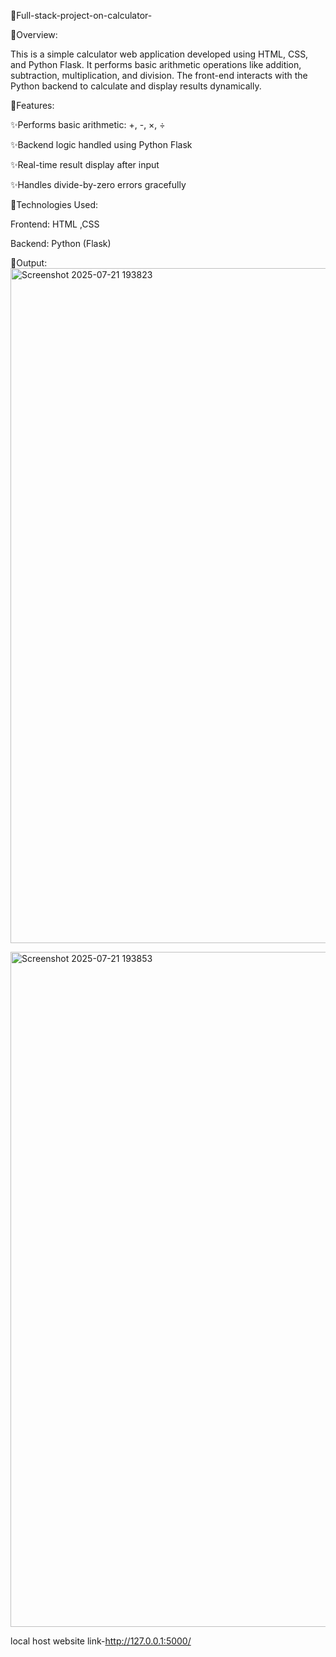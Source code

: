 🔗Full-stack-project-on-calculator-

🔗Overview:

This is a simple  calculator web application developed using HTML, CSS, and Python Flask. It performs basic arithmetic operations like addition, subtraction, multiplication, and division. The front-end interacts with the Python backend to calculate and display results dynamically.


🔗Features:

✨Performs basic arithmetic: +, -, ×, ÷

✨Backend logic handled using Python Flask

✨Real-time result display after input

✨Handles divide-by-zero errors gracefully


🔗Technologies Used:

Frontend:
HTML
,CSS

Backend:
Python (Flask) 

🔗Output:
<img width="1920" height="1080" alt="Screenshot 2025-07-21 193823" src="https://github.com/user-attachments/assets/4f2a51cf-4076-41a8-8bc2-fff911b2df61" />


<img width="1920" height="1080" alt="Screenshot 2025-07-21 193853" src="https://github.com/user-attachments/assets/d74da01a-ae41-4cb7-9ebc-1b574a36daff" />


local host website link-http://127.0.0.1:5000/

